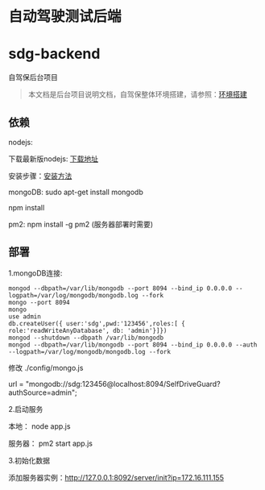 # 自动驾驶测试后端
# sdg-backend
自驾保后台项目

>本文档是后台项目说明文档，自驾保整体环境搭建，请参照：[环境搭建](https://github.com/SelfDriveGuard/sdg-engine/blob/master/docs/setup/setup.md)

## 依赖

nodejs:

下载最新版nodejs:  [下载地址](https://nodejs.org/en/download/)

安装步骤：[安装方法](https://github.com/nodejs/help/wiki/Installation)

mongoDB: sudo apt-get install mongodb

npm install

pm2: npm install -g pm2 (服务器部署时需要)

## 部署

1.mongoDB连接: 
```
mongod --dbpath=/var/lib/mongodb --port 8094 --bind_ip 0.0.0.0 --logpath=/var/log/mongodb/mongodb.log --fork
mongo --port 8094 
mongo 
use admin 
db.createUser({ user:'sdg',pwd:'123456',roles:[ { role:'readWriteAnyDatabase', db: 'admin'}]})
mongod --shutdown --dbpath /var/lib/mongodb
mongod --dbpath=/var/lib/mongodb --port 8094 --bind_ip 0.0.0.0 --auth --logpath=/var/log/mongodb/mongodb.log --fork
```
修改 ./config/mongo.js 

url = "mongodb://sdg:123456@localhost:8094/SelfDriveGuard?authSource=admin";

2.启动服务 

本地： node app.js

服务器： pm2 start app.js

3.初始化数据

添加服务器实例：http://127.0.0.1:8092/server/init?ip=172.16.111.155




